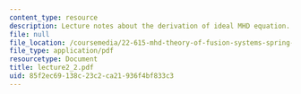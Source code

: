 ```yaml
---
content_type: resource
description: Lecture notes about the derivation of ideal MHD equation.
file: null
file_location: /coursemedia/22-615-mhd-theory-of-fusion-systems-spring-2007/85f2ec69138c23c2ca21936f4bf833c3_lecture2_2.pdf
file_type: application/pdf
resourcetype: Document
title: lecture2_2.pdf
uid: 85f2ec69-138c-23c2-ca21-936f4bf833c3
---
```

